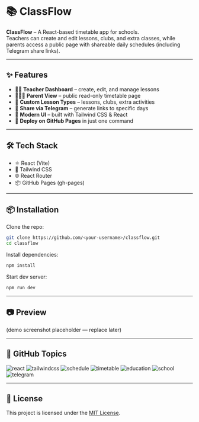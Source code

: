 # 📚 ClassFlow

**ClassFlow** – A React-based timetable app for schools.  
Teachers can create and edit lessons, clubs, and extra classes, while parents access a public page with shareable daily schedules (including Telegram share links).  

---

## ✨ Features
- 👩‍🏫 **Teacher Dashboard** – create, edit, and manage lessons  
- 👨‍👩‍👧 **Parent View** – public read-only timetable page  
- 📅 **Custom Lesson Types** – lessons, clubs, extra activities  
- 🔗 **Share via Telegram** – generate links to specific days  
- 🎨 **Modern UI** – built with Tailwind CSS & React  
- 🚀 **Deploy on GitHub Pages** in just one command  

---

## 🛠️ Tech Stack
- ⚛️ React (Vite)  
- 🎨 Tailwind CSS  
- 🌐 React Router  
- 📦 GitHub Pages (gh-pages)  

---

## 📦 Installation

Clone the repo:
```bash
git clone https://github.com/<your-username>/classflow.git
cd classflow
```

Install dependencies:
```bash
npm install
```
Start dev server:
```bash
npm run dev
```

---

## 📷 Preview
(demo screenshot placeholder — replace later)

---

## 🔖 GitHub Topics

![react](https://img.shields.io/badge/topic-react-blue?logo=react)
![tailwindcss](https://img.shields.io/badge/topic-tailwindcss-38B2AC?logo=tailwind-css)
![schedule](https://img.shields.io/badge/topic-schedule-purple)
![timetable](https://img.shields.io/badge/topic-timetable-orange)
![education](https://img.shields.io/badge/topic-education-green)
![school](https://img.shields.io/badge/topic-school-yellow)
![telegram](https://img.shields.io/badge/topic-telegram-2CA5E0?logo=telegram)

---

## 📜 License
This project is licensed under the [MIT License](LICENSE).
